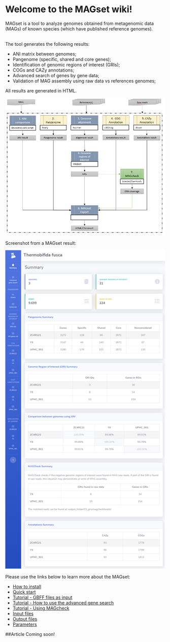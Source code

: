 <h1>Welcome to the MAGset wiki!</h1>
MAGset is a tool to analyze genomes obtained from metagenomic data (MAGs) of known species (which have published reference genomes).<br/><br/>
<p>The tool generates the following results:</p>

* ANI matrix between genomes;
* Pangenome (specific, shared and core genes);
* Identification of genomic regions of interest (GRIs);
* COGs and CAZy annotations;
* Advanced search of genes by gene data;
* Validation of MAG assembly using raw data vs references genomes;

<p>All results are generated in HTML.</p>

  ![Pipeline](pipeline.png)
  
<p>Screenshot from a MAGset result:</p>

![Home result page](home-sample-result-index.png)

<p>Please use the links below to learn more about the MAGset: </p>

* [How to install](How-to-install.md)
* [Quick start](Quick-start.md)
* [Tutorial - GBFF files as input](tutorial-gbff-files-as-input.md)
* [Tutorial - How to use the advanced gene search](tutorial-advanced-gene-search.md)
* [Tutorial - Using MAGcheck](tutorial-using-magcheck.md)
* [Input files](Input-files.md)
* [Output files](Output-files.md)
* [Parameters](Parameters.md)


##Article
Coming soon!